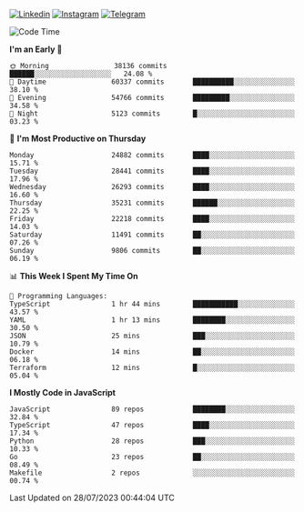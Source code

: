 [![Linkedin](https://img.shields.io/badge/-Archie-blue?style=flat-square&labelColor=gray&logo=Linkedin&logoColor=white&link=https://www.linkedin.com/in/archisdi)](https://www.linkedin.com/in/archisdi)
[![Instagram](https://img.shields.io/badge/-@archisdi-orange?style=flat-square&labelColor=gray&logo=Instagram&logoColor=white&link=https://www.instagram.com/archisdi)](https://www.instagram.com/archisdi)
[![Telegram](https://img.shields.io/badge/-aai-informational?style=flat-square&labelColor=gray&logo=telegram&logoColor=white&link=https://t.me/archisdi)](https://t.me/archisdi)

<!--START_SECTION:waka-->
![Code Time](http://img.shields.io/badge/Code%20Time-2%2C300%20hrs%2024%20mins-blue)

**I'm an Early 🐤** 

```text
🌞 Morning                38136 commits       ██████░░░░░░░░░░░░░░░░░░░   24.08 % 
🌆 Daytime                60337 commits       ██████████░░░░░░░░░░░░░░░   38.10 % 
🌃 Evening                54766 commits       █████████░░░░░░░░░░░░░░░░   34.58 % 
🌙 Night                  5123 commits        █░░░░░░░░░░░░░░░░░░░░░░░░   03.23 % 
```
📅 **I'm Most Productive on Thursday** 

```text
Monday                   24882 commits       ████░░░░░░░░░░░░░░░░░░░░░   15.71 % 
Tuesday                  28441 commits       ████░░░░░░░░░░░░░░░░░░░░░   17.96 % 
Wednesday                26293 commits       ████░░░░░░░░░░░░░░░░░░░░░   16.60 % 
Thursday                 35231 commits       ██████░░░░░░░░░░░░░░░░░░░   22.25 % 
Friday                   22218 commits       ████░░░░░░░░░░░░░░░░░░░░░   14.03 % 
Saturday                 11491 commits       ██░░░░░░░░░░░░░░░░░░░░░░░   07.26 % 
Sunday                   9806 commits        ██░░░░░░░░░░░░░░░░░░░░░░░   06.19 % 
```


📊 **This Week I Spent My Time On** 

```text
💬 Programming Languages: 
TypeScript               1 hr 44 mins        ███████████░░░░░░░░░░░░░░   43.57 % 
YAML                     1 hr 13 mins        ████████░░░░░░░░░░░░░░░░░   30.50 % 
JSON                     25 mins             ███░░░░░░░░░░░░░░░░░░░░░░   10.79 % 
Docker                   14 mins             ██░░░░░░░░░░░░░░░░░░░░░░░   06.18 % 
Terraform                12 mins             █░░░░░░░░░░░░░░░░░░░░░░░░   05.04 % 
```

**I Mostly Code in JavaScript** 

```text
JavaScript               89 repos            ████████░░░░░░░░░░░░░░░░░   32.84 % 
TypeScript               47 repos            ████░░░░░░░░░░░░░░░░░░░░░   17.34 % 
Python                   28 repos            ███░░░░░░░░░░░░░░░░░░░░░░   10.33 % 
Go                       23 repos            ██░░░░░░░░░░░░░░░░░░░░░░░   08.49 % 
Makefile                 2 repos             ░░░░░░░░░░░░░░░░░░░░░░░░░   00.74 % 
```




 Last Updated on 28/07/2023 00:44:04 UTC
<!--END_SECTION:waka-->